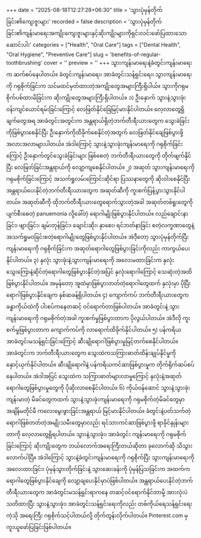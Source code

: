 +++
date = "2025-08-18T12:27:28+06:30"
title = 'သွားပုံမှန်တိုက်ခြင်း၏ကျေးဇူးများ'
recorded = false
description = 'သွားပုံမှန်တိုက်ခြင်း၏ကျန်းမာရေးအကျိုးကျေးဇူးများနှင့်ဆိုးကျိုးများကိုရှင်းလင်းဖော်ပြထားသောဆောင်းပါး'
categories = ["Health", "Oral Care"]
tags = ["Dental Health", "Oral Hygiene", "Preventive Care"]
slug = 'benefits-of-regular-toothbrushing'
cover = ''
preview = ''
+++
သွားကျန်းမာရေးနဲ့ခံတွင်းကျန်းမာရေးက ဆက်စပ်နေပါတယ်။ ခံတွင်းကျန်းမာရေး၊ အာခံတွင်းသန့်ရှင်းရေး၊ သွားကျန်းမာရေးကို ဂရုစိုက်ခြင်းက သင်မထင်မှတ်ထားတဲ့အကျိုးတွေအများကြီးရှိပါယ်။ သွားကိုဂရုမစိုက်ပစ်ထားမိခြင်းက ဆိုးကျိုးတွေအများကြီးရှိပါတယ်။
၁) ဦးနှောက်
သွားနဲ့သွားဖုံးဝန်းကျင်ယောင်ရမ်းခြင်းကြောင့် လေဖြတ်နိုင်ခြေမြင့်မားနိုင်ပါတယ်။ လေ့လာတွေ့ရှိချက်တွေအရ အာခံတွင်းအတွင်းက အန္တရာယ်ရှိတဲ့ဘက်တီးရီးယားတွေက သွေးခဲခြင်းကိုဖြစ်ပွားစေနိုင်ပြီး ဦးနှောက်ကိုထိခိုက်စေနိုင်တဲ့အတွက် လေဖြတ်နိုင်ချေဖြစ်ပွားဖို့ အလားအလာများပါတယ်။
အဲဒါကြောင့် သွားနဲ့သွားဖုံးကျန်းမာရေးကို ဂရုစိုက်ခြင်းကြောင့် ဦးနှောက်တွင်သွေးခဲခြင်းများ ဖြစ်စေတဲ့ ဘက်တီးရီးယားတွေကို တိုက်ဖျက်နိုင်ပြီး လေဖြတ်ခြင်းအန္တရာယ်ကို လျော့ကျစေနိုင်ပါတယ်။
၂) အဆုတ်
သွားကျန်းမာရေးကို ဂရုမစိုက်ခြင်းကြောင့် အသက်ရှုလမ်းကြောင်းဆိုင်ရာ ပြဿနာတွေကို ဆိုးဝါးစေနိုင်ပြီး အန္တရာယ်ပေးနိုင်တဲ့ဘက်တီးရီးယားတွေက အဆုတ်ဆီကို ကူးစက်ပြန့်ပွားသွားနိုင်ပါတယ်။ အဆုတ်ဆီကို ထိုဘက်တီးရီးယားတွေရောက်သွားတဲ့အခါ အဆုတ်တစ်ရူးတွေကို ပျက်စီးစေတဲ့ panuemonia လို့ခေါ်တဲ့ ရောဂါမျိုးဖြစ်ပွားနိုင်ပါတယ်။ လည်ချောင်းနာခြင်း၊ ဖျားခြင်း၊ ချမ်းတုန်ခြင်း၊ ချောင်းဆိုး၊ နှာစေး၊ ရင်ဘတ်နာခြင်း စတဲ့လက္ခဏာတွေနဲ့ အသက်ရှုမဝခြင်းစတဲ့ရောဂါမျိုးတွေဖြစ်ပွားနိုင်ပါတယ်။
အဲဒီ့တော့ သွားပုံမှန်တိုက်ပြီး ကျန်းမာရေးကို ဂရုစိုက်ခြင်းက အဆုတ်ရောဂါတွေဖြစ်ပွားခြင်းကိုလည်း ကာကွယ်ပေးနိုင်ပါတယ်။
၃) နှလုံး
သွားဖုံးနဲ့သွားကျန်းမာရေးကို အလေးမထားခြင်းက နှလုံးသွေးကြောနဲ့ဆိုင်တဲ့ရောဂါတွေဖြစ်ပွားနိုင်တဲ့အပြင် နှလုံးရောဂါကြောင့် သေဆုံးတဲ့အထိ ဖြစ်ပွားနိုင်ပါတယ်။ အမှန်တော့ အူထဲမှာဖြစ်ပွားတတ်တဲ့ရောဂါတွေထက် နှလုံးမှာ ပိုပြီးရောဂါဖြစ်ပွားနိုင်ချေက နှစ်ဆခန့်ရှိပါတယ်။
၄) ကျောက်ကပ်
ဘက်တီးရီးယားတွေက ခန္ဓာကိုယ်ထဲကို ပါးစပ်ကနေတဆင့် ဝင်ရောက်တာဖြစ်ပါတယ်။ အာခံတွင်းနဲ့ သွားကျန်းမာရေးကို ဂရုမစိုက်တဲ့အခါ ကူးစက်မှုဖြစ်ပွားတာက ပိုလွယ်ပါတယ်။ အဲဒီလို ကူးစက်မှုဖြစ်ပွားတာက ကျောက်ကပ်ကို လာရောက်ထိခိုက်နိုင်ပါတယ်။
၅) ပန်ကရိယ
အာခံတွင်းမသန့်ရှင်းခြင်းကြောင့် ဆီးချိုရောဂါဖြစ်ပွားမှုမြင့်တက်စေနိုင်ပါတယ်။ အာခံတွင်းက ဘက်တီးရီးယားတွေက သွေးထဲကသကြားဓာတ်ထိန်းချုပ်နိုင်မှုကို နှောင့်ယှက်နိုင်ပါတယ်။ ဆီးချိုရောဂါနဲ့ ပန်ကရိယကင်ဆာဖြစ်ပွားမှုက တိုက်ရိုက်ဆပ်စပ်နေပါတယ်။ အဲဒါအပြင် သွေးထဲက သကြားဓာတ်များလာမှုကြောင့် နှလုံးနဲ့အဆုတ်ရောဂါတွေဖြစ်ပွားမှုတွေကို ပိုဆိုးလာစေနိုင်ပါတယ်။
၆) ကိုယ်ဝန်ဆောင်
သွားနဲ့သွားဖုံးကျန်းမာတဲ့ မိခင်တွေကထက် သွားနဲ့သွားဖုံးကျန်းမာရေးကို ဂရုမစိုက်တဲ့မိခင်တွေမှာ အချိန်မတိုင်မီ ကလေးမွေးဖွားခြင်းအန္တရာယ် မြင့်မားနိုင်ပါတယ်။ ခံတွင်းနဲ့ပတ်သက်တဲ့ရောဂါဖြစ်တတ်တဲ့အမျိုးသမီးတွေမှာလည်း ရင်သားကင်ဆာဖြစ်ပွားဖို့ ရာခိုင်နှုန်းများတာကို လေ့လာတွေ့ရှိရပါတယ်။
သွားနဲ့သွားဖုံး၊ အာခံတွင်း ကျန်းမာရေးကို ဂရုမစိုက်ခြင်းကြောင့် ဆိုးကျိုးတွေက ဘယ်လောက်အရေးကြီးတယ်ဆိုတာ ခုလောက်ဆို သိသွားလောက်ပါပြီ။ အဲဒါကြောင့် သွားနဲ့ခံတွင်းကျန်းမာရေးကို ဂရုစိုက်ပြီး သွားကျန်းမာရေးကို အလေးထားခြင်း၊ ပုံမှန်သွားတိုက်ခြင်းနဲ့ သွားဆေးခန်းကို ပုံမှန်ပြသခြင်းက အထက်က ရောဂါတွေဖြစ်ပွားနိုင်ချေကို လျော့ချပေးနိုင်မှာပဲဖြစ်ပါတယ်။ အန္တရာယ်ပေးနိုင်တဲ့ဘက်တီးရီးယားတွေက အာခံတွင်းမသန့်ရှင်းရာကနေ တဆင့်ဝင်ရောက်နိုင်တာမို့ အားလုံးပဲ သတိထားပြီး သွားနဲ့သွားဖုံး၊ အာခံတွင်းသန့်ရှင်းရေးကိုလည်း တစ်ကိုယ်ရေသန့်ရှင်းရေးကဲ့သို အရေးကြီး ဂရုစိုက်သင့်ပါတယ်လို့ တိုက်တွန်းလိုက်ပါတယ်။
Pinterest.com မှကူးယူဖော်ပြခြင်းဖြစ်ပါတယ်။ 
